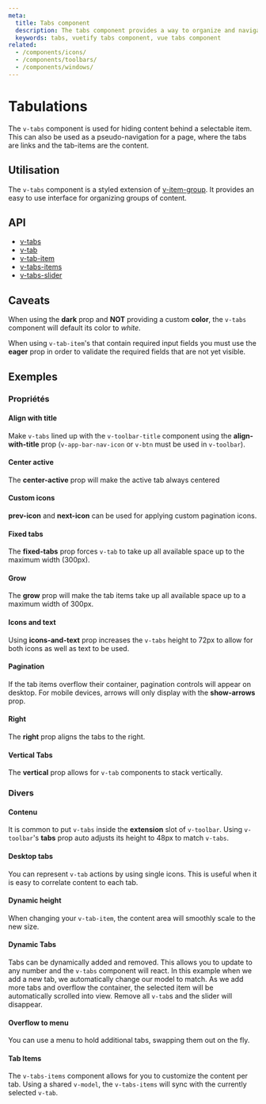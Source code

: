 ```yaml
---
meta:
  title: Tabs component
  description: The tabs component provides a way to organize and navigate between groups of content that are related at the same level of hierarchy.
  keywords: tabs, vuetify tabs component, vue tabs component
related:
  - /components/icons/
  - /components/toolbars/
  - /components/windows/
---
```


# Tabulations

The `v-tabs` component is used for hiding content behind a selectable item. This can also be used as a pseudo-navigation for a page, where the tabs are links and the tab-items are the content.

<entry-ad />

## Utilisation

The `v-tabs` component is a styled extension of [v-item-group](/components/item-groups). It provides an easy to use interface for organizing groups of content.

<example file="v-tabs/usage" />

## API

- [v-tabs](/api/v-tabs)
- [v-tab](/api/v-tab)
- [v-tab-item](/api/v-tab-item)
- [v-tabs-items](/api/v-tabs-items)
- [v-tabs-slider](/api/v-tabs-slider)

<inline-api page="components/tabs" />


<!-- ## Sub-components

### v-tab

v-tab description

### v-tab-item

v-tab-item description

### v-tabs-items

v-tabs-items description

### v-tabs-slider

v-tabs-slider description -->

## Caveats

<alert type="warning">

  When using the **dark** prop and **NOT** providing a custom **color**, the `v-tabs` component will default its color to _white_.

</alert>

<alert type="warning">

  When using `v-tab-item`'s that contain required input fields you must use the **eager** prop in order to validate the required fields that are not yet visible.

</alert>

## Exemples

### Propriétés

#### Align with title

Make `v-tabs` lined up with the `v-toolbar-title` component using the **align-with-title** prop (`v-app-bar-nav-icon` or `v-btn` must be used in `v-toolbar`).

<example file="v-tabs/prop-align-with-title" />

#### Center active

The **center-active** prop will make the active tab always centered

<example file="v-tabs/prop-center-active" />

#### Custom icons

**prev-icon** and **next-icon** can be used for applying custom pagination icons.

<example file="v-tabs/prop-icons" />

#### Fixed tabs

The **fixed-tabs** prop forces `v-tab` to take up all available space up to the maximum width (300px).

<example file="v-tabs/prop-fixed-tabs" />

#### Grow

The **grow** prop will make the tab items take up all available space up to a maximum width of 300px.

<example file="v-tabs/prop-grow" />

#### Icons and text

Using **icons-and-text** prop increases the `v-tabs` height to 72px to allow for both icons as well as text to be used.

<example file="v-tabs/prop-icons-and-text" />

#### Pagination

If the tab items overflow their container, pagination controls will appear on desktop. For mobile devices, arrows will only display with the **show-arrows** prop.

<example file="v-tabs/misc-pagination" />

#### Right

The **right** prop aligns the tabs to the right.

<example file="v-tabs/prop-right" />

#### Vertical Tabs

The **vertical** prop allows for `v-tab` components to stack vertically.

<example file="v-tabs/prop-vertical" />

### Divers

#### Contenu

It is common to put `v-tabs` inside the **extension** slot of `v-toolbar`. Using `v-toolbar`'s **tabs** prop auto adjusts its height to 48px to match `v-tabs`.

<example file="v-tabs/misc-content" />

#### Desktop tabs

You can represent `v-tab` actions by using single icons. This is useful when it is easy to correlate content to each tab.

<example file="v-tabs/misc-desktop" />

#### Dynamic height

When changing your `v-tab-item`, the content area will smoothly scale to the new size.

<example file="v-tabs/misc-dynamic-height" />

#### Dynamic Tabs

Tabs can be dynamically added and removed. This allows you to update to any number and the `v-tabs` component will react. In this example when we add a new tab, we automatically change our model to match. As we add more tabs and overflow the container, the selected item will be automatically scrolled into view. Remove all `v-tab`s and the slider will disappear.

<example file="v-tabs/misc-dynamic" />

#### Overflow to menu

You can use a menu to hold additional tabs, swapping them out on the fly.

<example file="v-tabs/misc-overflow-to-menu" />

#### Tab Items

The `v-tabs-items` component allows for you to customize the content per tab. Using a shared `v-model`, the `v-tabs-items` will sync with the currently selected `v-tab`.

<example file="v-tabs/misc-tab-items" />

<backmatter />
